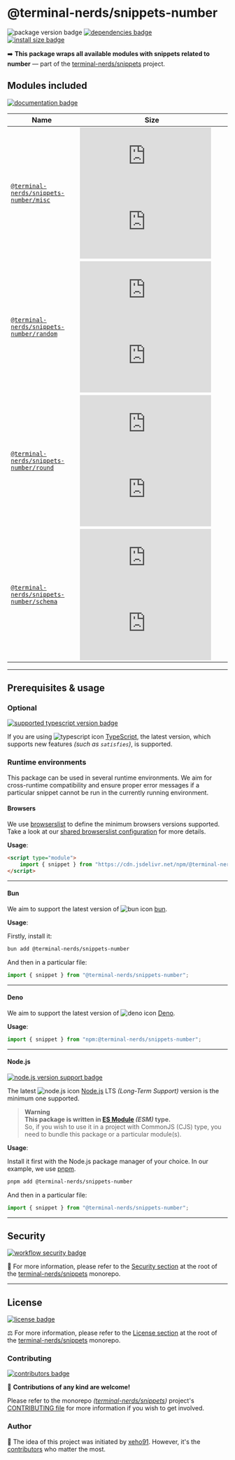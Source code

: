 # @terminal-nerds/snippets-number

![package version badge]
[![dependencies badge]][dependencies url]\
[![install size badge]][install size url]

➡️ **This package wraps all available modules with snippets related to number**
— part of the [terminal-nerds/snippets] project.

[terminal-nerds/snippets]: https://github.com/terminal-nerds/snippets
[package version badge]: https://img.shields.io/npm/v/@terminal-nerds/snippets-number/latest?style=for-the-badge&logo=npm
[dependencies badge]: https://img.shields.io/librariesio/release/npm/@terminal-nerds/snippets-number?style=for-the-badge
[dependencies url]: https://libraries.io/npm/@terminal-nerds%2snippets-number
[install size badge]: https://packagephobia.com/badge?p=@terminal-nerds/snippets-number
[install size url]: https://packagephobia.com/result?p=@terminal-nerds/snippets-number

## Modules included

[![documentation badge]][documentation url]

[documentation badge]: https://img.shields.io/static/v1?color=informational&style=for-the-badge&label=documentation&message=jsdocs.io
[documentation url]: https://jsdocs.io/package/@terminal-nerds/snippets-number

<!-- prettier-sort-markdown-table -->

| Name                                       | Size                                                  |
| ------------------------------------------ | ----------------------------------------------------- |
| [`@terminal-nerds/snippets-number/misc`]   | ![misc size gzip badge] ![misc size brotli badge]     |
| [`@terminal-nerds/snippets-number/random`] | ![random size gzip badge] ![random size brotli badge] |
| [`@terminal-nerds/snippets-number/round`]  | ![round size gzip badge] ![round size brotli badge]   |
| [`@terminal-nerds/snippets-number/schema`] | ![schema size gzip badge] ![schema size brotli badge] |

<!-- prettier-ignore-start -->
<!-- MODULES LINKS -->
[`@terminal-nerds/snippets-number/misc`]: https://github.com/terminal-nerds/snippets/blob/main/packages/number/source/misc/misc.ts
[misc size gzip badge]: https://badgen.net/badgesize/gzip/file-url/unpkg.com/@terminal-nerds/snippets-number/dist/misc/misc.js?label=gzip
[misc size brotli badge]: https://badgen.net/badgesize/brotli/file-url/unpkg.com/@terminal-nerds/snippets-number/dist/misc/misc.js?label=brotli

[`@terminal-nerds/snippets-number/random`]: https://github.com/terminal-nerds/snippets/blob/main/packages/number/source/random/random.ts
[random size gzip badge]: https://badgen.net/badgesize/gzip/file-url/unpkg.com/@terminal-nerds/snippets-number/dist/random/random.js?label=gzip
[random size brotli badge]: https://badgen.net/badgesize/brotli/file-url/unpkg.com/@terminal-nerds/snippets-number/dist/random/random.js?label=brotli

[`@terminal-nerds/snippets-number/round`]: https://github.com/terminal-nerds/snippets/blob/main/packages/number/source/round/round.ts
[round size gzip badge]: https://badgen.net/badgesize/gzip/file-url/unpkg.com/@terminal-nerds/snippets-number/dist/round/round.js?label=gzip
[round size brotli badge]: https://badgen.net/badgesize/brotli/file-url/unpkg.com/@terminal-nerds/snippets-number/dist/round/round.js?label=brotli

[`@terminal-nerds/snippets-number/schema`]: https://github.com/terminal-nerds/snippets/blob/main/packages/number/source/schema/schema.ts
[schema size gzip badge]: https://badgen.net/badgesize/gzip/file-url/unpkg.com/@terminal-nerds/snippets-number/dist/schema/schema.js?label=gzip
[schema size brotli badge]: https://badgen.net/badgesize/brotli/file-url/unpkg.com/@terminal-nerds/snippets-number/dist/schema/schema.js?label=brotli
<!-- prettier-ignore-end -->

---

## Prerequisites & usage

### Optional

[![supported typescript version badge]][typescript]

[typescript]: https://typescriptlang.org/
[typescript icon]: https://api.iconify.design/logos/typescript-icon.svg
[supported typescript version badge]: https://img.shields.io/github/package-json/dependency-version/terminal-nerds/snippets/peer/typescript?filename=packages%2Ftypescript%2Fpackage.json&logo=typescript&style=for-the-badge&label=typescript

If you are using ![typescript icon] [TypeScript],
the latest version, which supports new features _(such as `satisfies`)_, is supported.

### Runtime environments

This package can be used in several runtime environments.
We aim for cross-runtime compatibility and ensure proper error messages
if a particular snippet cannot be run in the currently running environment.

#### Browsers

We use [browserslist] to define the minimum browsers versions supported.\
Take a look at our [shared browserslist configuration] for more details.

[browserslist]: https://github.com/browserslist/browserslist
[shared browserslist configuration]: https://github.com/terminal-nerds/configs/blob/main/packages/browserslist/source/browsers.ts

**Usage**:

```html
<script type="module">
	import { snippet } from "https://cdn.jsdelivr.net/npm/@terminal-nerds/snippets-number";
</script>
```

---

#### Bun

We aim to support the latest version of ![bun icon] [bun].

**Usage**:

Firstly, install it:

```sh
bun add @terminal-nerds/snippets-number
```

And then in a particular file:

```js
import { snippet } from "@terminal-nerds/snippets-number";
```

[bun]: https://bun.sh/
[bun icon]: https://api.iconify.design/logos/bun.svg

---

#### Deno

We aim to support the latest version of ![deno icon] [Deno].

**Usage**:

```ts
import { snippet } from "npm:@terminal-nerds/snippets-number";
```

[deno]: https://deno.land/
[deno icon]: https://api.iconify.design/logos/deno.svg

---

#### Node.js

[![node.js version support badge]][node.js]

The latest ![node.js icon] [Node.js] LTS _(Long-Term Support)_ version is the minimum one supported.

> **Warning**\
> **This package is written in [ES Module] _(ESM)_ type.**\
> So, if you wish to use it in a project with CommonJS (CJS) type, you need to bundle this package or a particular module(s).

**Usage**:

Install it first with the Node.js package manager of your choice. In our example, we use [pnpm].

```sh
pnpm add @terminal-nerds/snippets-number
```

And then in a particular file:

```js
import { snippet } from "@terminal-nerds/snippets-number";
```

[ES Module]: https://www.freecodecamp.org/news/javascript-es-modules-and-module-bundlers
[pnpm]: https://pnpm.io
[node.js]: https://nodejs.org/en/
[node.js icon]: https://api.iconify.design/logos/nodejs-icon.svg
[node.js version support badge]: https://img.shields.io/node/v-lts/@terminal-nerds/snippets?style=for-the-badge&logo=nodedotjs

---

## Security

[![workflow security badge]][security policy]

🔐 For more information, please refer to the [Security section] at the root of
the [terminal-nerds/snippets] monorepo.

[workflow security badge]: https://img.shields.io/github/actions/workflow/status/terminal-nerds/snippets/maintenance.yml?label=Security&logo=github&style=for-the-badge&branch=main
[security section]: https://github.com/terminal-nerds/snippets#security
[security policy]: https://github.com/terminal-nerds/snippets/security/policy

---

## License

[![license badge]][license]

⚖️ For more information, please refer to the [License section] at the root of the [terminal-nerds/snippets] monorepo.

[license]: https://github.com/terminal-nerds/snippets/blob/main/LICENSE.md
[license badge]: https://img.shields.io/github/license/terminal-nerds/snippets?style=for-the-badge
[license section]: https://github.com/terminal-nerds/snippets#License

### Contributing

[![contributors badge]][contributors url]

🤝 **Contributions of any kind are welcome!**

Please refer to the monorepo _([terminal-nerds/snippets])_ project's [CONTRIBUTING file] for more information
if you wish to get involved.

[contributing file]: https://github.com/terminal-nerds/snippets/blob/main/.github/CONTRIBUTING.md
[contributors badge]: https://img.shields.io/github/contributors/terminal-nerds/snippets?style=for-the-badge
[contributors url]: https://github.com/terminal-nerds/snippets#contributors

### Author

🎉 The idea of this project was initiated by [xeho91]. However, it's the [contributors] who matter the most.

[contributors]: https://github.com/terminal-nerds/snippets/blob/main/README.md#project-contributors
[xeho91]: https://github.com/xeho91
